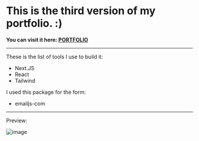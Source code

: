# This is the third version of my portfolio. :)

**You can visit it here: [PORTFOLIO](https://www.noelcodes.dev/)**

---

These is the list of tools I use to build it:

- Next.JS
- React
- Tailwind

I used this package for the form:

- emailjs-com

---
Preview:

![image](https://i.ibb.co/tJnHznw/Screenshot-5.png)
